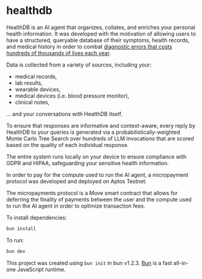 # healthdb

HealthDB is an AI agent that organizes, collates, and enriches your personal health information. It was developed with the motivation of allowing users to have a structured, queryable database of their symptoms, health records, and medical history in order to combat [diagnostic errors that costs hundreds of thousands of lives each year](<[text](https://www.businessinsider.com/doctors-misdiagnose-lower-risk-deaths-2023-7)>).

Data is collected from a variety of sources, including your:

- medical records,
- lab results,
- wearable devices,
- medical devices (i.e. blood pressure monitor),
- clinical notes,

... and your conversations with HealthDB itself.

To ensure that responses are informative and context-aware, every reply by HealthDB to your queries is generated via a probabilistically-weighted Monte Carlo Tree Search over hundreds of LLM invocations that are scored based on the quality of each individual response.

The entire system runs locally on your device to ensure compliance with GDPR and HIPAA, safeguarding your sensitive health information.

In order to pay for the compute used to run the AI agent, a micropayment protocol was developed and deployed on Aptos Testnet.

The micropayments protocol is a Move smart contract that allows for deferring the finality of payments between the user and the compute used to run the AI agent in order to optimize transaction fees.

To install dependencies:

```bash
bun install
```

To run:

```bash
bun dev
```

This project was created using `bun init` in bun v1.2.3. [Bun](https://bun.sh) is a fast all-in-one JavaScript runtime.
